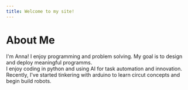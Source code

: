 ```yaml
---
title: Welcome to my site!
---
```


# About Me

I'm Anna! I enjoy programming and problem solving. My goal is to design and deploy meaningful programms.  
I enjoy coding in python and using AI for task automation and innovation.  
Recently, I've started tinkering with arduino to learn circut concepts and begin build robots. 
